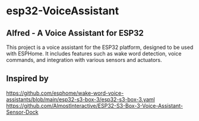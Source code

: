 # esp32-VoiceAssistant

## Alfred - A Voice Assistant for ESP32

This project is a voice assistant for the ESP32 platform, designed to be used with ESPHome. It includes features such as wake word detection, voice commands, and integration with various sensors and actuators.

## Inspired by

<https://github.com/esphome/wake-word-voice-assistants/blob/main/esp32-s3-box-3/esp32-s3-box-3.yaml>
<https://github.com/AlmostInteractive/ESP32-S3-Box-3-Voice-Assistant-Sensor-Dock>
